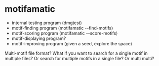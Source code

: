 motifamatic
===========

+ internal testing program (dmgtest)
+ motif-finding program (motifamatic --find-motifs)
+ motif-scoring program (motifamatic --score-motifs)
+ motif-displaying program?
+ motif-improving program (given a seed, explore the space)

Multi-motif file format?
What if you want to search for a single motif in multiple files?
Or search for multiple motifs in a single file?
Or multi multi?
